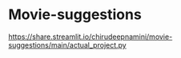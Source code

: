 # Movie-suggestions<br>
https://share.streamlit.io/chirudeepnamini/movie-suggestions/main/actual_project.py
